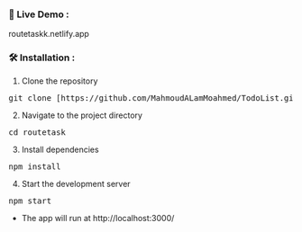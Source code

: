 ### 🔗 Live Demo :
routetaskk.netlify.app

### 🛠️ Installation :

1. Clone the repository
<pre lang="markdown">git clone [https://github.com/MahmoudALamMoahmed/TodoList.git](https://github.com/MahmoudALamMoahmed/routetask.git)</pre>

2. Navigate to the project directory

<pre lang="markdown">cd routetask</pre>

3. Install dependencies

<pre lang="markdown">npm install</pre>

4. Start the development server

<pre lang="markdown">npm start</pre>

- The app will run at http://localhost:3000/
